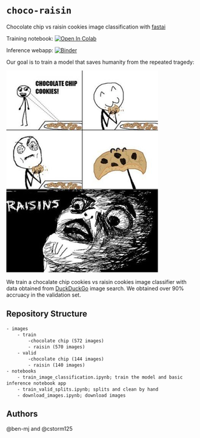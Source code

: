 # `choco-raisin`
Chocolate chip vs raisin cookies image classification with [fastai](https://docs.fast.ai/)

Training notebook: [![Open In Colab](https://colab.research.google.com/assets/colab-badge.svg)](https://colab.research.google.com/github/cstorm125/choco-raisin/blob/main/notebooks/train_image_classification.ipynb) 

Inference webapp: [![Binder](https://mybinder.org/badge_logo.svg)](https://mybinder.org/v2/gh/cstorm125/choco-raisin/main?urlpath=voila%2Frender%2Fnotebooks%2Finferencer.ipynb)

Our goal is to train a model that saves humanity from the repeated tragedy:

![cookies](images/choco_raisin_meme.jpg)

We train a chocalate chip cookies vs raisin cookies image classifier with data obtained from [DuckDuckGo](http://duckduckgo.com/) image search. We obtained over 90% accruacy in the validation set.

## Repository Structure

```
- images
    - train
        -chocolate chip (572 images)
        - raisin (570 images)
    - valid
        -chocolate chip (144 images)
        - raisin (140 images)
- notebooks
    - train_image_classification.ipynb; train the model and basic inference notebook app
    - train_valid_splits.ipynb; splits and clean by hand
    - download_images.ipynb; download images
```

## Authors
@ben-mj and @cstorm125
